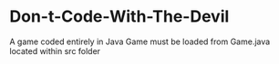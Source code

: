 # Don-t-Code-With-The-Devil
A game coded entirely in Java
Game must be loaded from Game.java located within src folder
